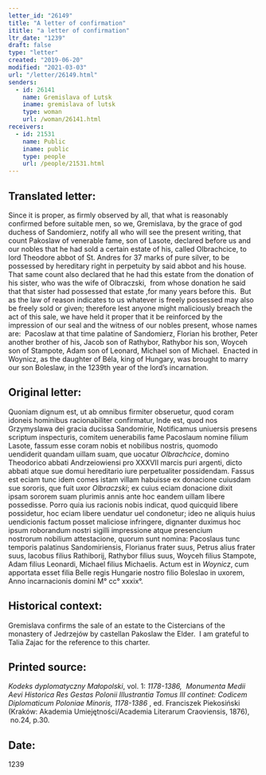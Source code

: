 ```yaml
---
letter_id: "26149"
title: "A letter of confirmation"
ititle: "a letter of confirmation"
ltr_date: "1239"
draft: false
type: "letter"
created: "2019-06-20"
modified: "2021-03-03"
url: "/letter/26149.html"
senders:
  - id: 26141
    name: Gremislava of Lutsk
    iname: gremislava of lutsk
    type: woman
    url: /woman/26141.html
receivers:
  - id: 21531
    name: Public
    iname: public
    type: people
    url: /people/21531.html
---
```

<h2> Translated letter:</h2><p>Since it is proper, as firmly observed by all, that what is reasonably confirmed before suitable men, so we, Gremislava, by the grace of god duchess of Sandomierz, notify all who will see the present writing, that count Pakoslaw of venerable fame, son of Lasote, declared before us and our nobles that he had sold a certain estate of his, called Olbrachcice, to lord Theodore abbot of St. Andres for 37 marks of pure silver, to be possessed by hereditary right in perpetuity by said abbot and his house.&nbsp; That same count also declared that he had this estate from the donation of his sister, who was the wife of Olbraczski,&nbsp; from whose donation he said that that sister had possessed that estate ,for many years before this.&nbsp; But as the law of reason indicates to us whatever is freely possessed may also be freely sold or given; therefore lest anyone might maliciously breach the act of this sale, we have held it proper that it be reinforced by the impression of our seal and the witness of our nobles present, whose names are:&nbsp; Pacoslaw at that time palatine of Sandomierz, Florian his brother, Peter another brother of his, Jacob son of Rathybor, Rathybor his son, Woyceh son of Stampote, Adam son of Leonard, Michael son of Michael.&nbsp; Enacted in Woynicz, as the daughter of&nbsp;Béla,&nbsp;king of Hungary, was brought to marry our son Boleslaw, in the 1239th year of the lord’s incarnation.</p><h2 class="mt-4"> Original letter:</h2><p>Quoniam dignum est, ut ab omnibus firmiter obseruetur, quod coram idoneis hominibus&nbsp;racionabiliter confirmatur, Inde est, quod nos Grzymyslawa dei gracia ducissa Sandomirie,&nbsp;Notificamus uniuersis presens scriptum inspecturis, comitem uenerabilis fame Pacoslaum&nbsp;nomine filium Lasote, fassum esse coram nobis et nobilibus nostris, quomodo uendiderit&nbsp;quandam uillam suam, que uocatur <i>Olbrachcice</i>, domino Theodorico abbati Andrzeiowiensi&nbsp;pro XXXVII marcis puri argenti, dicto abbati atque sue domui hereditario iure perpetualiter&nbsp;possidendam. Fassus est eciam tunc idem comes istam villam habuisse ex donacione&nbsp;cuiusdam sue sororis, que fuit uxor <i>Olbraczski</i>; ex cuius eciam donacione dixit ipsam&nbsp;sororem suam plurimis annis ante hoc eandem uillam libere possedisse. Porro quia ius&nbsp;racionis nobis indicat, quod quicquid libere possidetur, hoc eciam libere uendatur uel&nbsp;condonetur; ideo ne aliquis huius uendicionis factum posset maliciose infringere, dignanter&nbsp;duximus hoc ipsum roborandum nostri sigilli impressione atque presencium nostrorum&nbsp;nobilium attestacione, quorum sunt nomina: Pacoslaus tunc temporis palatinus&nbsp;Sandomiriensis, Florianus frater suus, Petrus alius frater suus, Iacobus filius Rathiborij,&nbsp;Rathybor filius suus, Woyceh filius Stampote, Adam filius Leonardi, Michael filius&nbsp;Michaelis. Actum est in <i>Woynicz</i>, cum apportata esset filia Belle regis Hungarie nostro filio&nbsp;Boleslao in uxorem, Anno incarnacionis domini M° cc° xxxix°.</p><h2 class="mt-4"> Historical context:</h2><p>Gremislava confirms the sale of an estate to the Cistercians&nbsp;of the monastery of Jedrzejów by castellan Pakoslaw the Elder.&nbsp;&nbsp;I am grateful to Talia Zajac for the reference to this charter.</p><h2 class="mt-4"> Printed source:</h2><p><i><span>Kodeks dyplomatyczny Małopolski</span></i><span>, vol. 1: <i>1178-1386, </i>&nbsp;<i>Monumenta Medii Aevi Historica Res Gestas Polonii Illustrantia Tomus III continet: Codicem Diplomaticum Poloniae Minoris, 1178-1386</i> , ed. Franciszek Piekosiński (Kraków: Akademia Umiejętności/Academia Literarum Craoviensis, 1876), &nbsp;no.24, p.30.&nbsp;&nbsp;</span></p><h2 class="mt-4"> Date:</h2>1239